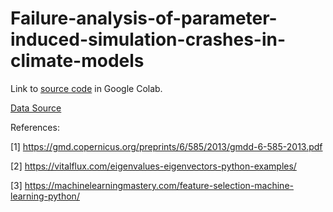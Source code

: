 # Failure-analysis-of-parameter-induced-simulation-crashes-in-climate-models

Link to [source code](https://colab.research.google.com/drive/197jHOwPBsezfwU5O61WEuP6-fG7V7Abi#scrollTo=5PPN6b8eAWoX) in Google Colab.

[Data Source](https://archive.ics.uci.edu/ml/datasets/climate+model+simulation+crashes)

References:

[1] https://gmd.copernicus.org/preprints/6/585/2013/gmdd-6-585-2013.pdf

[2] https://vitalflux.com/eigenvalues-eigenvectors-python-examples/

[3] https://machinelearningmastery.com/feature-selection-machine-learning-python/
